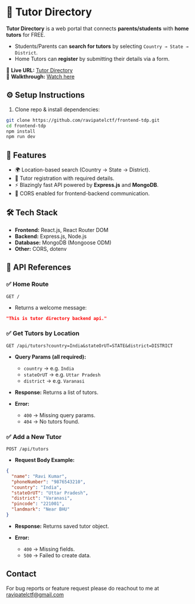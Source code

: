 # 📘 Tutor Directory

**Tutor Directory** is a web portal that connects **parents/students** with **home tutors** for FREE.

* Students/Parents can **search for tutors** by selecting `Country → State → District`.
* Home Tutors can **register** by submitting their details via a form.

🔗 **Live URL:** [Tutor Directory](https://tutordirectory.vercel.app/)<br>
🎥 **Walkthrough:** [Watch here](https://drive.google.com/drive/folders/1Hh7WilsfZil5iyod2ysEVu06Y7597LV8?usp=sharing)

## ⚙️ Setup Instructions

1. Clone repo & install dependencies:

```bash
git clone https://github.com/ravipatelctf/frontend-tdp.git
cd frontend-tdp
npm install
npm run dev
```

## 🚀 Features

* 🌍 Location-based search (Country → State → District).
* 📝 Tutor registration with required details.
* ⚡ Blazingly fast API powered by **Express.js** and **MongoDB**.
* 🔄 CORS enabled for frontend-backend communication.

## 🛠️ Tech Stack

* **Frontend:** React.js, React Router DOM
* **Backend:** Express.js, Node.js
* **Database:** MongoDB (Mongoose ODM)
* **Other:** CORS, dotenv

## 📂 API References

### ✅ Home Route

`GET /`

* Returns a welcome message:

```json
"This is tutor directory backend api."
```

### ✅ Get Tutors by Location

`GET /api/tutors?country=India&stateOrUT=STATE&district=DISTRICT`

* **Query Params (all required):**

  * `country` → e.g. `India`
  * `stateOrUT` → e.g. `Uttar Pradesh`
  * `district` → e.g. `Varanasi`
* **Response:** Returns a list of tutors.
* **Error:**

  * `400` → Missing query params.
  * `404` → No tutors found.

### ✅ Add a New Tutor

`POST /api/tutors`

* **Request Body Example:**

```json
{
  "name": "Ravi Kumar",
  "phoneNumber": "9876543210",
  "country": "India",
  "stateOrUT": "Uttar Pradesh",
  "district": "Varanasi",
  "pincode": "221001",
  "landmark": "Near BHU"
}
```

* **Response:** Returns saved tutor object.
* **Error:**

  * `400` → Missing fields.
  * `500` → Failed to create data.

## Contact

For bug reports or feature request please do reachout to me at ravipatelctf@gmail.com
